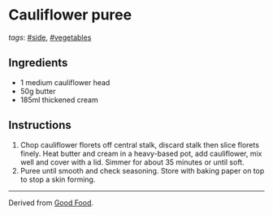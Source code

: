 # Cauliflower puree

*tags*: [#side](../tags/side.md), [#vegetables](../tags/vegetables.md)

## Ingredients

- 1 medium cauliflower head
- 50g butter
- 185ml thickened cream

## Instructions

1. Chop cauliflower florets off central stalk, discard stalk then slice florets finely. Heat butter and cream in a heavy-based pot, add cauliflower, mix well and cover with a lid. Simmer for about 35 minutes or until soft.
2. Puree until smooth and check seasoning. Store with baking paper on top to stop a skin forming. 

---

Derived from [Good Food](https://www.goodfood.com.au/recipes/cauliflower-puree-20130715-2pzkp).
